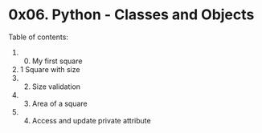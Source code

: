 # 0x06. Python - Classes and Objects
Table of contents:
1. 0. My first square
2. 1 Square with size
3. 2. Size validation
4. 3. Area of a square
5. 4. Access and update private attribute

